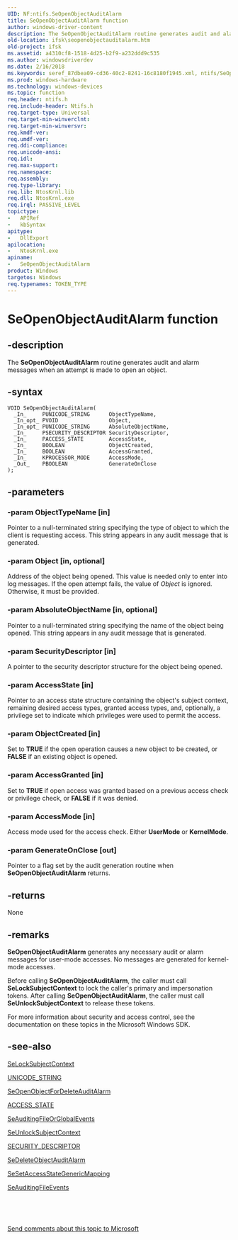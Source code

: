 ```yaml
---
UID: NF:ntifs.SeOpenObjectAuditAlarm
title: SeOpenObjectAuditAlarm function
author: windows-driver-content
description: The SeOpenObjectAuditAlarm routine generates audit and alarm messages when an attempt is made to open an object.
old-location: ifsk\seopenobjectauditalarm.htm
old-project: ifsk
ms.assetid: a4310cf8-1518-4d25-b2f9-a232ddd9c535
ms.author: windowsdriverdev
ms.date: 2/16/2018
ms.keywords: seref_87dbea09-cd36-40c2-8241-16c8180f1945.xml, ntifs/SeOpenObjectAuditAlarm, SeOpenObjectAuditAlarm routine [Installable File System Drivers], SeOpenObjectAuditAlarm, ifsk.seopenobjectauditalarm
ms.prod: windows-hardware
ms.technology: windows-devices
ms.topic: function
req.header: ntifs.h
req.include-header: Ntifs.h
req.target-type: Universal
req.target-min-winverclnt: 
req.target-min-winversvr: 
req.kmdf-ver: 
req.umdf-ver: 
req.ddi-compliance: 
req.unicode-ansi: 
req.idl: 
req.max-support: 
req.namespace: 
req.assembly: 
req.type-library: 
req.lib: NtosKrnl.lib
req.dll: NtosKrnl.exe
req.irql: PASSIVE_LEVEL
topictype:
-	APIRef
-	kbSyntax
apitype:
-	DllExport
apilocation:
-	NtosKrnl.exe
apiname:
-	SeOpenObjectAuditAlarm
product: Windows
targetos: Windows
req.typenames: TOKEN_TYPE
---
```


# SeOpenObjectAuditAlarm function


## -description


The <b>SeOpenObjectAuditAlarm</b> routine generates audit and alarm messages when an attempt is made to open an object.


## -syntax


````
VOID SeOpenObjectAuditAlarm(
  _In_     PUNICODE_STRING      ObjectTypeName,
  _In_opt_ PVOID                Object,
  _In_opt_ PUNICODE_STRING      AbsoluteObjectName,
  _In_     PSECURITY_DESCRIPTOR SecurityDescriptor,
  _In_     PACCESS_STATE        AccessState,
  _In_     BOOLEAN              ObjectCreated,
  _In_     BOOLEAN              AccessGranted,
  _In_     KPROCESSOR_MODE      AccessMode,
  _Out_    PBOOLEAN             GenerateOnClose
);
````


## -parameters




### -param ObjectTypeName [in]

Pointer to a null-terminated string specifying the type of object to which the client is requesting access. This string appears in any audit message that is generated.


### -param Object [in, optional]

Address of the object being opened. This value is needed only to enter into log messages. If the open attempt fails, the value of <i>Object</i> is ignored. Otherwise, it must be provided.


### -param AbsoluteObjectName [in, optional]

Pointer to a null-terminated string specifying the name of the object being opened. This string appears in any audit message that is generated.


### -param SecurityDescriptor [in]

A pointer to the security descriptor structure for the object being opened.


### -param AccessState [in]

Pointer to an access state structure containing the object's subject context, remaining desired access types, granted access types, and, optionally, a privilege set to indicate which privileges were used to permit the access.


### -param ObjectCreated [in]

Set to <b>TRUE</b> if the open operation causes a new object to be created, or <b>FALSE</b> if an existing object is opened.


### -param AccessGranted [in]

Set to <b>TRUE</b> if open access was granted based on a previous access check or privilege check, or <b>FALSE</b> if it was denied.


### -param AccessMode [in]

Access mode used for the access check. Either <b>UserMode</b> or <b>KernelMode</b>.


### -param GenerateOnClose [out]

Pointer to a flag set by the audit generation routine when <b>SeOpenObjectAuditAlarm</b> returns.  


## -returns



None




## -remarks



<b>SeOpenObjectAuditAlarm</b> generates any necessary audit or alarm messages for user-mode accesses. No messages are generated for kernel-mode accesses.

Before calling <b>SeOpenObjectAuditAlarm</b>, the caller must call <b>SeLockSubjectContext</b> to lock the caller's primary and impersonation tokens. After calling <b>SeOpenObjectAuditAlarm</b>, the caller must call <b>SeUnlockSubjectContext</b> to release these tokens.

For more information about security and access control, see the documentation on these topics in the Microsoft Windows SDK.




## -see-also

<a href="..\wdm\nf-wdm-selocksubjectcontext.md">SeLockSubjectContext</a>



<a href="..\wudfwdm\ns-wudfwdm-_unicode_string.md">UNICODE_STRING</a>



<a href="..\ntifs\nf-ntifs-seopenobjectfordeleteauditalarm.md">SeOpenObjectForDeleteAuditAlarm</a>



<a href="..\wdm\ns-wdm-_access_state.md">ACCESS_STATE</a>



<a href="..\ntifs\nf-ntifs-seauditingfileorglobalevents.md">SeAuditingFileOrGlobalEvents</a>



<a href="..\wdm\nf-wdm-seunlocksubjectcontext.md">SeUnlockSubjectContext</a>



<a href="..\ntifs\ns-ntifs-_security_descriptor.md">SECURITY_DESCRIPTOR</a>



<a href="..\ntifs\nf-ntifs-sedeleteobjectauditalarm.md">SeDeleteObjectAuditAlarm</a>



<a href="..\ntifs\nf-ntifs-sesetaccessstategenericmapping.md">SeSetAccessStateGenericMapping</a>



<a href="..\ntifs\nf-ntifs-seauditingfileevents.md">SeAuditingFileEvents</a>



 

 

<a href="mailto:wsddocfb@microsoft.com?subject=Documentation%20feedback [ifsk\ifsk]:%20SeOpenObjectAuditAlarm routine%20 RELEASE:%20(2/16/2018)&amp;body=%0A%0APRIVACY STATEMENT%0A%0AWe use your feedback to improve the documentation. We don't use your email address for any other purpose, and we'll remove your email address from our system after the issue that you're reporting is fixed. While we're working to fix this issue, we might send you an email message to ask for more info. Later, we might also send you an email message to let you know that we've addressed your feedback.%0A%0AFor more info about Microsoft's privacy policy, see http://privacy.microsoft.com/en-us/default.aspx." title="Send comments about this topic to Microsoft">Send comments about this topic to Microsoft</a>

